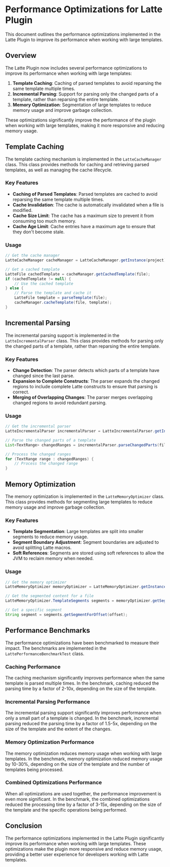 # Performance Optimizations for Latte Plugin

This document outlines the performance optimizations implemented in the Latte Plugin to improve its performance when working with large templates.

## Overview

The Latte Plugin now includes several performance optimizations to improve its performance when working with large templates:

1. **Template Caching**: Caching of parsed templates to avoid reparsing the same template multiple times.
2. **Incremental Parsing**: Support for parsing only the changed parts of a template, rather than reparsing the entire template.
3. **Memory Optimization**: Segmentation of large templates to reduce memory usage and improve garbage collection.

These optimizations significantly improve the performance of the plugin when working with large templates, making it more responsive and reducing memory usage.

## Template Caching

The template caching mechanism is implemented in the `LatteCacheManager` class. This class provides methods for caching and retrieving parsed templates, as well as managing the cache lifecycle.

### Key Features

- **Caching of Parsed Templates**: Parsed templates are cached to avoid reparsing the same template multiple times.
- **Cache Invalidation**: The cache is automatically invalidated when a file is modified.
- **Cache Size Limit**: The cache has a maximum size to prevent it from consuming too much memory.
- **Cache Age Limit**: Cache entries have a maximum age to ensure that they don't become stale.

### Usage

```java
// Get the cache manager
LatteCacheManager cacheManager = LatteCacheManager.getInstance(project);

// Get a cached template
LatteFile cachedTemplate = cacheManager.getCachedTemplate(file);
if (cachedTemplate != null) {
    // Use the cached template
} else {
    // Parse the template and cache it
    LatteFile template = parseTemplate(file);
    cacheManager.cacheTemplate(file, template);
}
```

## Incremental Parsing

The incremental parsing support is implemented in the `LatteIncrementalParser` class. This class provides methods for parsing only the changed parts of a template, rather than reparsing the entire template.

### Key Features

- **Change Detection**: The parser detects which parts of a template have changed since the last parse.
- **Expansion to Complete Constructs**: The parser expands the changed regions to include complete Latte constructs to ensure that parsing is correct.
- **Merging of Overlapping Changes**: The parser merges overlapping changed regions to avoid redundant parsing.

### Usage

```java
// Get the incremental parser
LatteIncrementalParser incrementalParser = LatteIncrementalParser.getInstance(project);

// Parse the changed parts of a template
List<TextRange> changedRanges = incrementalParser.parseChangedParts(file, content);

// Process the changed ranges
for (TextRange range : changedRanges) {
    // Process the changed range
}
```

## Memory Optimization

The memory optimization is implemented in the `LatteMemoryOptimizer` class. This class provides methods for segmenting large templates to reduce memory usage and improve garbage collection.

### Key Features

- **Template Segmentation**: Large templates are split into smaller segments to reduce memory usage.
- **Segment Boundary Adjustment**: Segment boundaries are adjusted to avoid splitting Latte macros.
- **Soft References**: Segments are stored using soft references to allow the JVM to reclaim memory when needed.

### Usage

```java
// Get the memory optimizer
LatteMemoryOptimizer memoryOptimizer = LatteMemoryOptimizer.getInstance(project);

// Get the segmented content for a file
LatteMemoryOptimizer.TemplateSegments segments = memoryOptimizer.getSegmentedContent(file, content);

// Get a specific segment
String segment = segments.getSegmentForOffset(offset);
```

## Performance Benchmarks

The performance optimizations have been benchmarked to measure their impact. The benchmarks are implemented in the `LattePerformanceBenchmarkTest` class.

### Caching Performance

The caching mechanism significantly improves performance when the same template is parsed multiple times. In the benchmark, caching reduced the parsing time by a factor of 2-10x, depending on the size of the template.

### Incremental Parsing Performance

The incremental parsing support significantly improves performance when only a small part of a template is changed. In the benchmark, incremental parsing reduced the parsing time by a factor of 1.5-5x, depending on the size of the template and the extent of the changes.

### Memory Optimization Performance

The memory optimization reduces memory usage when working with large templates. In the benchmark, memory optimization reduced memory usage by 10-30%, depending on the size of the template and the number of templates being processed.

### Combined Optimizations Performance

When all optimizations are used together, the performance improvement is even more significant. In the benchmark, the combined optimizations reduced the processing time by a factor of 3-15x, depending on the size of the template and the specific operations being performed.

## Conclusion

The performance optimizations implemented in the Latte Plugin significantly improve its performance when working with large templates. These optimizations make the plugin more responsive and reduce memory usage, providing a better user experience for developers working with Latte templates.